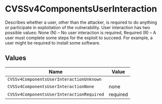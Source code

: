 # CVSSv4ComponentsUserInteraction

Describes whether a user, other than the attacker, is required to do anything or participate in exploitation of the vulnerability. User interaction has two possible values: None (N) – No user interaction is required, Required (R) – A user must complete some steps for the exploit to succeed. For example, a user might be required to install some software.


## Values

| Name                                      | Value                                     |
| ----------------------------------------- | ----------------------------------------- |
| `CVSSv4ComponentsUserInteractionUnknown`  |                                           |
| `CVSSv4ComponentsUserInteractionNone`     | none                                      |
| `CVSSv4ComponentsUserInteractionRequired` | required                                  |